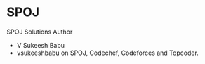 # SPOJ
SPOJ Solutions
Author
 - V Sukeesh Babu 
 - vsukeeshbabu on SPOJ, Codechef, Codeforces and Topcoder.
